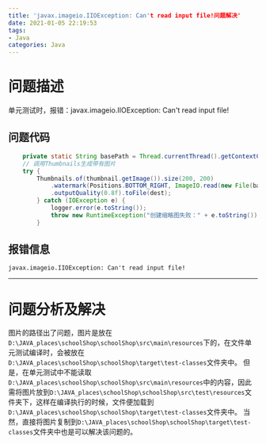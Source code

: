 ```yaml
---
title: 'javax.imageio.IIOException: Can't read input file!问题解决'
date: 2021-01-05 22:19:53
tags:
- Java
categories: Java
---
```

# 问题描述
单元测试时，报错：javax.imageio.IIOException: Can't read input file!

## 问题代码

``` java
    private static String basePath = Thread.currentThread().getContextClassLoader().getResource("").getPath();
	// 调用Thumbnails生成带有图片
	try {
		Thumbnails.of(thumbnail.getImage()).size(200, 200)
			.watermark(Positions.BOTTOM_RIGHT, ImageIO.read(new File(basePath + "/watermark.jpg")), 0.25f)
			.outputQuality(0.8f).toFile(dest);
		} catch (IOException e) {
			logger.error(e.toString());
			throw new RuntimeException("创建缩略图失败：" + e.toString());
		}
```

## 报错信息

`javax.imageio.IIOException: Can't read input file!`
<hr/>

# 问题分析及解决

图片的路径出了问题，图片是放在`D:\JAVA_places\schoolShop\schoolShop\src\main\resources`下的，在文件单元测试编译时，会被放在`D:\JAVA_places\schoolShop\schoolShop\target\test-classes`文件夹中。
但是，在单元测试中不能读取`D:\JAVA_places\schoolShop\schoolShop\src\main\resources`中的内容，因此需将图片放到`D:\JAVA_places\schoolShop\schoolShop\src\test\resources`文件夹下，这样在编译执行的时候，文件便加载到`D:\JAVA_places\schoolShop\schoolShop\target\test-classes`文件夹中。
当然，直接将图片复制到`D:\JAVA_places\schoolShop\schoolShop\target\test-classes`文件夹中也是可以解决该问题的。
